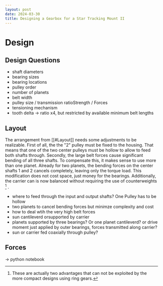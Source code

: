 ```yaml
---
layout: post
date: 2024-03-30
title: Designing a Gearbox for a Star Tracking Mount II
---
```

# Design
## Design Questions
- shaft diameters
- bearing sizes
- bearing locations
- pulley order
- number of planets
- belt width
- pulley size / transmission ratioStrength / Forces
- tensioning mechanism
- tooth delta -> ratio x4, but restricted by available minimum belt lengths
## Layout
The arrangement from [[#Layout]] needs some adjustments to be realizable.
First of all, the the "2" pulley must be fixed to the housing. That means that one of the two center pulleys must be hollow to allow to feed both shafts through.
Secondly, the large belt forces cause significant bending of all three shafts. To compensate this, it makes sense to use more than one planet. Already for two planets, the bending forces on the center shafts $1$ and $2$ cancels completely, leaving only the torque load. 
This modification does not cost space, just money for the bearings. Additionally, the carrier can is now balanced without requiring the use of counterweights [^1] .

- where to feed through the input and output shafts? One Pulley has to be hollow
- two planets to cancel bending forces but minimze complexity and cost
- how to deal wtih the very high belt forces
- sun cantileverd orsupported by carrier
- planets supported by three bearings? Or one planet cantileverd? or drive moment just applied by outer bearings, forces transmitted along carrier?
- sun or carrier fed coaxially through pulley?
## Forces
-> python notebook

[^1]: These are actually two advantages that can not be exploited by the more compact designs using ring gears.